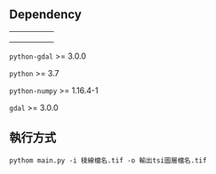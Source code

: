 ## Dependency 
|   |   |   |   |   |
|---|---|---|---|---|
|   |   |   |   |   |
|   |   |   |   |   |
|   |   |   |   |   |
`python-gdal` >= 3.0.0

`python` >= 3.7

`python-numpy` >= 1.16.4-1

`gdal` >= 3.0.0


## 執行方式
`pythom main.py -i 稜線檔名.tif -o 輸出tsi圖層檔名.tif`
